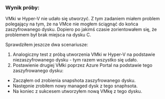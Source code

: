 ### Wynik próby:
VMki w Hyper-V nie udało się utworzyć. Z tym zadaniem miałem problem polegający na tym, że na VMce nie mogłem ściągnąć do końca zaszyfrowanego dysku. Dopiero po jakimś czasie zorientowałem się, że problemem był brak miejsca na dysku C.

Sprawdziłem jeszcze dwa scenariusze:
1. Analogiczny test z próbą utworzenia VMki w Hyper-V na podstawie niezaszyfrowanego dysku - tym razem wszystko się udało.
2. Postawienie drugiej VMki poprzez Azure Portal na podstawie tego zaszyfrowanego dysku:
  - Zacząłem od zrobienia snapshota zaszyfrowanego dysku.
  - Następnie zrobiłem nowy managed dysk z tego snaphsota.
  - Na koniec z sukcesem utworzyłem nową VMkę z tego dysku.
